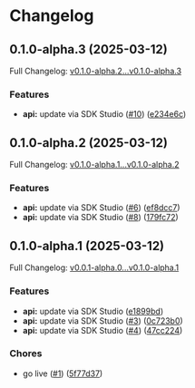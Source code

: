 # Changelog

## 0.1.0-alpha.3 (2025-03-12)

Full Changelog: [v0.1.0-alpha.2...v0.1.0-alpha.3](https://github.com/socialdata-api/typescript-sdk/compare/v0.1.0-alpha.2...v0.1.0-alpha.3)

### Features

* **api:** update via SDK Studio ([#10](https://github.com/socialdata-api/typescript-sdk/issues/10)) ([e234e6c](https://github.com/socialdata-api/typescript-sdk/commit/e234e6cdf6d193745e0f18190ab287f9dbece4a4))

## 0.1.0-alpha.2 (2025-03-12)

Full Changelog: [v0.1.0-alpha.1...v0.1.0-alpha.2](https://github.com/socialdata-api/typescript-sdk/compare/v0.1.0-alpha.1...v0.1.0-alpha.2)

### Features

* **api:** update via SDK Studio ([#6](https://github.com/socialdata-api/typescript-sdk/issues/6)) ([ef8dcc7](https://github.com/socialdata-api/typescript-sdk/commit/ef8dcc7966573e72834f4d919aed740092ba8a96))
* **api:** update via SDK Studio ([#8](https://github.com/socialdata-api/typescript-sdk/issues/8)) ([179fc72](https://github.com/socialdata-api/typescript-sdk/commit/179fc7210e1363373c50ead7016a4dd3cdefab89))

## 0.1.0-alpha.1 (2025-03-12)

Full Changelog: [v0.0.1-alpha.0...v0.1.0-alpha.1](https://github.com/socialdata-api/typescript-sdk/compare/v0.0.1-alpha.0...v0.1.0-alpha.1)

### Features

* **api:** update via SDK Studio ([e1899bd](https://github.com/socialdata-api/typescript-sdk/commit/e1899bdfabd6cdecf254915c04d181d70c9e6333))
* **api:** update via SDK Studio ([#3](https://github.com/socialdata-api/typescript-sdk/issues/3)) ([0c723b0](https://github.com/socialdata-api/typescript-sdk/commit/0c723b04db81a5143e9b57d96c7625fe29d70cd0))
* **api:** update via SDK Studio ([#4](https://github.com/socialdata-api/typescript-sdk/issues/4)) ([47cc224](https://github.com/socialdata-api/typescript-sdk/commit/47cc224f1741692eedc9588e6dd408c474cce56d))


### Chores

* go live ([#1](https://github.com/socialdata-api/typescript-sdk/issues/1)) ([5f77d37](https://github.com/socialdata-api/typescript-sdk/commit/5f77d378b8994e14840a369bd3ed69792feb9f68))
